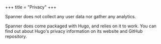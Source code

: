 +++
title = "Privacy"
+++

Spanner does not collect any user data nor gather any analytics.

Spanner does come packaged with Hugo, and relies on it to work. You can find out about Hugo's privacy information on its website and GitHub repository. 
